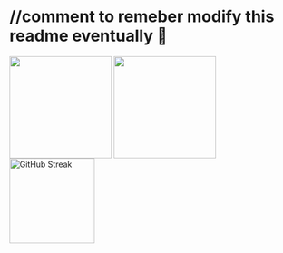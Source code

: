 # //comment to remeber modify this readme eventually 🐧
<img align="center" height="180em" src="https://github-readme-stats.vercel.app/api?username=EduHoff&show_icons=true&theme=dark"/>
<img align="center" height="180em" src="https://github-readme-stats.vercel.app/api/top-langs/?username=EduHoff&layout=compact&theme=dark"/>
<img src="https://streak-stats.demolab.com?user=EduHoff&locale=pt-br&mode=daily&theme=dark" height="150" alt="GitHub Streak" />

<!--https://github.com/anuraghazra/github-readme-stats-->

